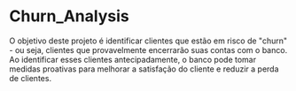 # Churn_Analysis
O objetivo deste projeto é identificar clientes que estão em risco de "churn" - ou seja, clientes que provavelmente encerrarão suas contas com o banco. Ao identificar esses clientes antecipadamente, o banco pode tomar medidas proativas para melhorar a satisfação do cliente e reduzir a perda de clientes.

